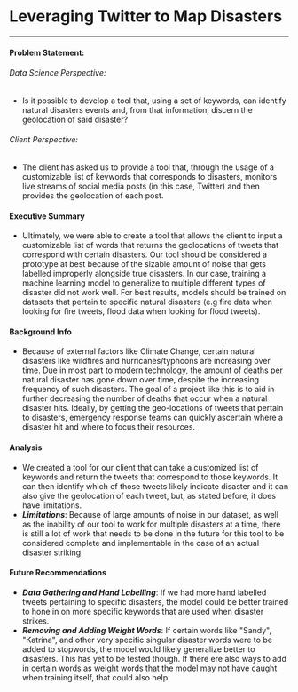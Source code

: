 # Leveraging Twitter to Map Disasters
--------
#### Problem Statement:
###### Data Science Perspective:
- Is it possible to develop a tool that, using a set of keywords, can identify natural disasters events and, from that information, discern the geolocation of said disaster?
###### Client Perspective:
- The client has asked us to provide a tool that, through the usage of a customizable list of keywords that corresponds to disasters, monitors live streams of social media posts (in this case, Twitter) and then provides the geolocation of each post.

#### Executive Summary
- Ultimately, we were able to create a tool that allows the client to input a customizable list of words that returns the geolocations of tweets that correspond with certain disasters. Our tool should be considered a prototype at best because of the sizable amount of noise that gets labelled improperly alongside true disasters. In our case, training a machine learning model to generalize to multiple different types of disaster did not work well. For best results, models should be trained on datasets that pertain to specific natural disasters (e.g fire data when looking for fire tweets, flood data when looking for flood tweets).

#### Background Info
- Because of external factors like Climate Change, certain natural disasters like wildfires and hurricanes/typhoons are increasing over time. Due in most part to modern technology, the amount of deaths per natural disaster has gone down over time, despite the increasing frequency of such disasters. The goal of a project like this is to aid in further decreasing the number of deaths that occur when a natural disaster hits. Ideally, by getting the geo-locations of tweets that pertain to disasters, emergency response teams can quickly ascertain where a disaster hit and where to focus their resources.


#### Analysis
 - We created a tool for our client that can take a customized list of keywords and return the tweets that correspond to those keywords. It can then identify which of those tweets likely indicate disaster and it can also give the geolocation of each tweet, but, as stated before, it does have limitations.
 - ***Limitations***: Because of large amounts of noise in our dataset, as well as the inability of our tool to work for multiple disasters at a time, there is still a lot of work that needs to be done in the future for this tool to be considered complete and implementable in the case of an actual disaster striking.
 #### Future Recommendations
 - ***Data Gathering and Hand Labelling***: If we had more hand labelled tweets pertaining to specific disasters, the model could be better trained to hone in on more specific keywords that are used when disaster strikes. 
 - ***Removing and Adding Weight Words***: If certain words like "Sandy", "Katrina", and other very specific singular disaster words were to be added to stopwords, the model would likely generalize better to disasters. This has yet to be tested though. If there ere also ways to add in certain words as weight words that the model may not have caught when training itself, that could also help.
